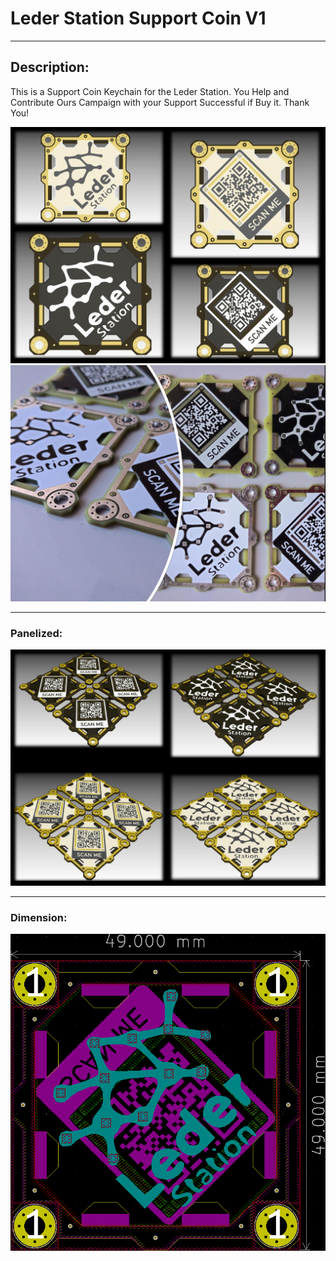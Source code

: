 # Leder Station Support Coin V1

---

## Description:

This is a Support Coin Keychain for the Leder Station. You Help and Contribute Ours Campaign with your Support Successful if Buy it. Thank You! 

![](/img/product_1.jpg)
![](/img/product_3.jpg)

---

### Panelized:

![](/img/product_2.jpg)

---

### Dimension:

![](/img/5.jpg)

